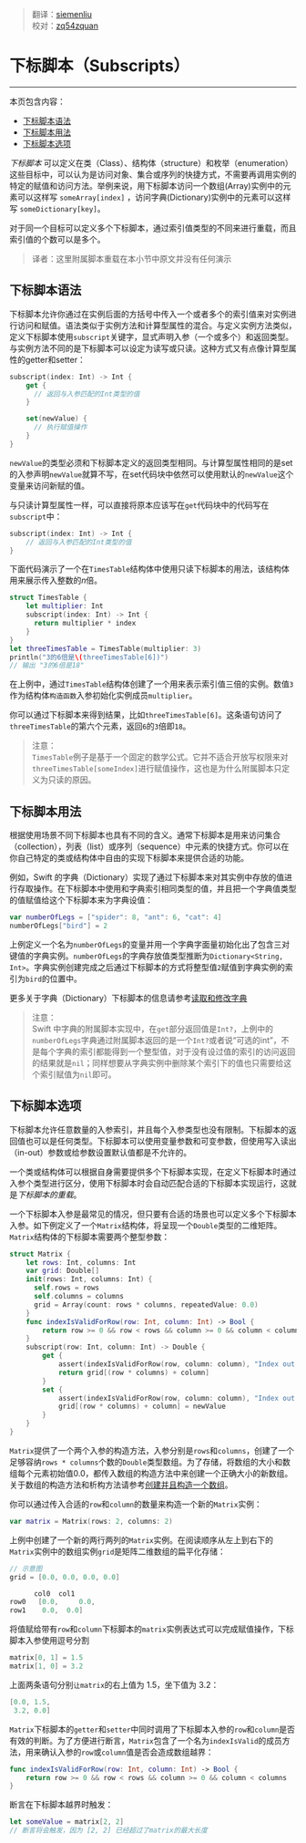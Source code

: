 > 翻译：[siemenliu](https://github.com/siemenliu)  
> 校对：[zq54zquan](https://github.com/zq54zquan)


# 下标脚本（Subscripts）
-----------------

本页包含内容：

- [下标脚本语法](#subscript_syntax)
- [下标脚本用法](#subscript_usage)
- [下标脚本选项](#subscript_options)

*下标脚本* 可以定义在类（Class）、结构体（structure）和枚举（enumeration）这些目标中，可以认为是访问对象、集合或序列的快捷方式，不需要再调用实例的特定的赋值和访问方法。举例来说，用下标脚本访问一个数组(Array)实例中的元素可以这样写 `someArray[index]` ，访问字典(Dictionary)实例中的元素可以这样写 `someDictionary[key]`。

对于同一个目标可以定义多个下标脚本，通过索引值类型的不同来进行重载，而且索引值的个数可以是多个。

> 译者：这里附属脚本重载在本小节中原文并没有任何演示  

<a name="subscript_syntax"></a>
## 下标脚本语法

下标脚本允许你通过在实例后面的方括号中传入一个或者多个的索引值来对实例进行访问和赋值。语法类似于实例方法和计算型属性的混合。与定义实例方法类似，定义下标脚本使用`subscript`关键字，显式声明入参（一个或多个）和返回类型。与实例方法不同的是下标脚本可以设定为读写或只读。这种方式又有点像计算型属性的getter和setter：

```swift
subscript(index: Int) -> Int {
    get {
      // 返回与入参匹配的Int类型的值
    }

    set(newValue) {
      // 执行赋值操作
    }
}
```

`newValue`的类型必须和下标脚本定义的返回类型相同。与计算型属性相同的是set的入参声明`newValue`就算不写，在set代码块中依然可以使用默认的`newValue`这个变量来访问新赋的值。

与只读计算型属性一样，可以直接将原本应该写在`get`代码块中的代码写在`subscript`中：

```swift
subscript(index: Int) -> Int {
    // 返回与入参匹配的Int类型的值
}
```

下面代码演示了一个在`TimesTable`结构体中使用只读下标脚本的用法，该结构体用来展示传入整数的*n*倍。

```swift
struct TimesTable {
    let multiplier: Int
    subscript(index: Int) -> Int {
      return multiplier * index
    }
}
let threeTimesTable = TimesTable(multiplier: 3)
println("3的6倍是\(threeTimesTable[6])")
// 输出 "3的6倍是18"
```

在上例中，通过`TimesTable`结构体创建了一个用来表示索引值三倍的实例。数值`3`作为结构体`构造函数`入参初始化实例成员`multiplier`。

你可以通过下标脚本来得到结果，比如`threeTimesTable[6]`。这条语句访问了`threeTimesTable`的第六个元素，返回`6`的`3`倍即`18`。

>注意：  
> `TimesTable`例子是基于一个固定的数学公式。它并不适合开放写权限来对`threeTimesTable[someIndex]`进行赋值操作，这也是为什么附属脚本只定义为只读的原因。  

<a name="subscript_usage"></a>
## 下标脚本用法

根据使用场景不同下标脚本也具有不同的含义。通常下标脚本是用来访问集合（collection），列表（list）或序列（sequence）中元素的快捷方式。你可以在你自己特定的类或结构体中自由的实现下标脚本来提供合适的功能。

例如，Swift 的字典（Dictionary）实现了通过下标脚本来对其实例中存放的值进行存取操作。在下标脚本中使用和字典索引相同类型的值，并且把一个字典值类型的值赋值给这个下标脚本来为字典设值：

```swift
var numberOfLegs = ["spider": 8, "ant": 6, "cat": 4]
numberOfLegs["bird"] = 2
```

上例定义一个名为`numberOfLegs`的变量并用一个字典字面量初始化出了包含三对键值的字典实例。`numberOfLegs`的字典存放值类型推断为`Dictionary<String, Int>`。字典实例创建完成之后通过下标脚本的方式将整型值`2`赋值到字典实例的索引为`bird`的位置中。

更多关于字典（Dictionary）下标脚本的信息请参考[读取和修改字典](../chapter2/04_Collection_Types.html)

> 注意：  
> Swift 中字典的附属脚本实现中，在`get`部分返回值是`Int?`，上例中的`numberOfLegs`字典通过附属脚本返回的是一个`Int?`或者说“可选的int”，不是每个字典的索引都能得到一个整型值，对于没有设过值的索引的访问返回的结果就是`nil`；同样想要从字典实例中删除某个索引下的值也只需要给这个索引赋值为`nil`即可。  

<a name="subscript_options"></a>
## 下标脚本选项

下标脚本允许任意数量的入参索引，并且每个入参类型也没有限制。下标脚本的返回值也可以是任何类型。下标脚本可以使用变量参数和可变参数，但使用写入读出（in-out）参数或给参数设置默认值都是不允许的。

一个类或结构体可以根据自身需要提供多个下标脚本实现，在定义下标脚本时通过入参个类型进行区分，使用下标脚本时会自动匹配合适的下标脚本实现运行，这就是*下标脚本的重载*。

一个下标脚本入参是最常见的情况，但只要有合适的场景也可以定义多个下标脚本入参。如下例定义了一个`Matrix`结构体，将呈现一个`Double`类型的二维矩阵。`Matrix`结构体的下标脚本需要两个整型参数：

```swift
struct Matrix {
    let rows: Int, columns: Int
    var grid: Double[]
    init(rows: Int, columns: Int) {
      self.rows = rows
      self.columns = columns
      grid = Array(count: rows * columns, repeatedValue: 0.0)
    }
    func indexIsValidForRow(row: Int, column: Int) -> Bool {
        return row >= 0 && row < rows && column >= 0 && column < columns
    }
    subscript(row: Int, column: Int) -> Double {
        get {
            assert(indexIsValidForRow(row, column: column), "Index out of range")
            return grid[(row * columns) + column]
        }
        set {
            assert(indexIsValidForRow(row, column: column), "Index out of range")
            grid[(row * columns) + column] = newValue
        }
    }
}
```

`Matrix`提供了一个两个入参的构造方法，入参分别是`rows`和`columns`，创建了一个足够容纳`rows * columns`个数的`Double`类型数组。为了存储，将数组的大小和数组每个元素初始值0.0，都传入数组的构造方法中来创建一个正确大小的新数组。关于数组的构造方法和析构方法请参考[创建并且构造一个数组](../chapter2/04_Collection_Types.html)。

你可以通过传入合适的`row`和`column`的数量来构造一个新的`Matrix`实例：

```swift
var matrix = Matrix(rows: 2, columns: 2)
```

上例中创建了一个新的两行两列的`Matrix`实例。在阅读顺序从左上到右下的`Matrix`实例中的数组实例`grid`是矩阵二维数组的扁平化存储：

```swift
// 示意图
grid = [0.0, 0.0, 0.0, 0.0]

      col0  col1
row0   [0.0,     0.0,
row1    0.0,  0.0]
```

将值赋给带有`row`和`column`下标脚本的`matrix`实例表达式可以完成赋值操作，下标脚本入参使用逗号分割

```swift
matrix[0, 1] = 1.5
matrix[1, 0] = 3.2
```

上面两条语句分别`让matrix`的右上值为 1.5，坐下值为 3.2：

```swift
[0.0, 1.5,
 3.2, 0.0]
```

`Matrix`下标脚本的`getter`和`setter`中同时调用了下标脚本入参的`row`和`column`是否有效的判断。为了方便进行断言，`Matrix`包含了一个名为`indexIsValid`的成员方法，用来确认入参的`row`或`column`值是否会造成数组越界：

```swift
func indexIsValidForRow(row: Int, column: Int) -> Bool {
    return row >= 0 && row < rows && column >= 0 && column < columns
}
```

断言在下标脚本越界时触发：

```swift
let someValue = matrix[2, 2]
// 断言将会触发，因为 [2, 2] 已经超过了matrix的最大长度
```
